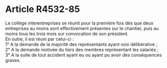 # Article R4532-85

  
Le collège interentreprises se réunit pour la première fois dès que deux entreprises au moins sont effectivement présentes sur le chantier, puis au moins tous les trois mois sur convocation de son président.   
En outre, il est réuni par celui-ci :   
1° A la demande de la majorité des représentants ayant voix délibérative ;   
2° A la demande motivée du tiers des membres représentant les salariés ;   
3° A la suite de tout accident ayant eu ou ayant pu avoir des conséquences graves.